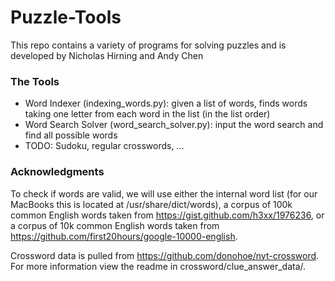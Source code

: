 # Puzzle-Tools

This repo contains a variety of programs for solving puzzles and is developed by Nicholas Hirning and Andy Chen

### The Tools ###

- Word Indexer (indexing_words.py): given a list of words, finds words taking one letter from each word in the list (in the list order)
- Word Search Solver (word\_search\_solver.py): input the word search and find all possible words
- TODO: Sudoku, regular crosswords, ...

### Acknowledgments ###
To check if words are valid, we will use either the internal word list (for our MacBooks this is located at /usr/share/dict/words), a corpus of 100k common English words taken from https://gist.github.com/h3xx/1976236, or a corpus of 10k common English words taken from https://github.com/first20hours/google-10000-english.

Crossword data is pulled from https://github.com/donohoe/nyt-crossword. For more information view the readme in crossword/clue\_answer\_data/.
